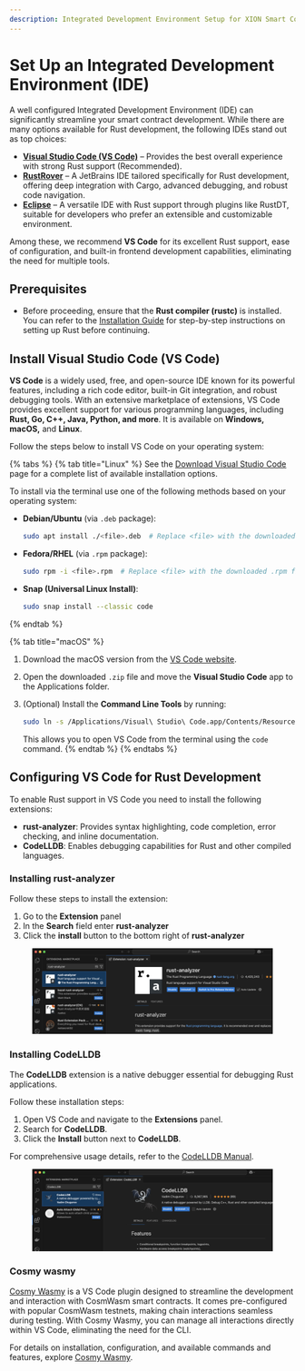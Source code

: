 ```yaml
---
description: Integrated Development Environment Setup for XION Smart Contract Development
---
```


# Set Up an Integrated Development Environment (IDE)

A well configured Integrated Development Environment (IDE) can significantly streamline your smart contract development. While there are many options available for Rust development, the following IDEs stand out as top choices:

* [**Visual Studio Code (VS Code)**](https://code.visualstudio.com/docs/languages/rust) – Provides the best overall experience with strong Rust support (Recommended).
* [**RustRover**](https://jetbrains.com/rust/) – A JetBrains IDE tailored specifically for Rust development, offering deep integration with Cargo, advanced debugging, and robust code navigation.
* [**Eclipse**](https://projects.eclipse.org/projects/tools.corrosion) – A versatile IDE with Rust support through plugins like RustDT, suitable for developers who prefer an extensible and customizable environment.

Among these, we recommend **VS Code** for its excellent Rust support, ease of configuration, and built-in frontend development capabilities, eliminating the need for multiple tools.



## Prerequisites

* Before proceeding, ensure that the **Rust compiler (rustc)** is installed. You can refer to the [Installation Guide](https://docs.burnt.com/xion/developers/featured-guides/setup-local-environment/installation-prerequisites-setup-local-environment#rust) for step-by-step instructions on setting up Rust before continuing.



## Install Visual Studio Code (**VS Code)**

**VS Code** is a widely used, free, and open-source IDE known for its powerful features, including a rich code editor, built-in Git integration, and robust debugging tools. With an extensive marketplace of extensions, VS Code provides excellent support for various programming languages, including **Rust, Go, C++, Java, Python, and more**. It is available on **Windows, macOS,** and **Linux**.

Follow the steps below to install VS Code on your operating system:

{% tabs %}
{% tab title="Linux" %}
See the [Download Visual Studio Code](https://code.visualstudio.com/download) page for a complete list of available installation options.

To install via the terminal use one of the following methods based on your operating system:

*   **Debian/Ubuntu** (via `.deb` package):

    ```sh
    sudo apt install ./<file>.deb  # Replace <file> with the downloaded .deb file
    ```
*   **Fedora/RHEL** (via `.rpm` package):

    ```sh
    sudo rpm -i <file>.rpm  # Replace <file> with the downloaded .rpm file
    ```
*   **Snap (Universal Linux Install)**:

    ```sh
    sudo snap install --classic code
    ```
{% endtab %}

{% tab title="macOS" %}
1. Download the macOS version from the [VS Code website](https://code.visualstudio.com/).
2. Open the downloaded `.zip` file and move the **Visual Studio Code** app to the Applications folder.
3.  (Optional) Install the **Command Line Tools** by running:

    ```sh
    sudo ln -s /Applications/Visual\ Studio\ Code.app/Contents/Resources/app/bin/code /usr/local/bin/code
    ```

    This allows you to open VS Code from the terminal using the `code` command.
{% endtab %}
{% endtabs %}



## Configuring VS Code for Rust Development

To enable Rust support in VS Code you need to install the following extensions:

* **rust-analyzer**: Provides syntax highlighting, code completion, error checking, and inline documentation.
* **CodeLLDB**: Enables debugging capabilities for Rust and other compiled languages.

### **Installing rust-analyzer**

Follow these steps to install the extension:

1. Go to the **Extension** panel
2. In the **Search** field enter **rust-analyzer**
3. Click the **install** button to the bottom right of **rust-analyzer**

<figure><img src="../../../.gitbook/assets/image (43).png" alt=""><figcaption></figcaption></figure>

### **Installing CodeLLDB**

The **CodeLLDB** extension is a native debugger essential for debugging Rust applications.

Follow these installation steps:

1. Open VS Code and navigate to the **Extensions** panel.
2. Search for **CodeLLDB**.
3. Click the **Install** button next to **CodeLLDB**.

For comprehensive usage details, refer to the [CodeLLDB Manual](https://github.com/vadimcn/vscode-lldb).

<figure><img src="../../../.gitbook/assets/image (44).png" alt=""><figcaption></figcaption></figure>

### Cosmy wasmy <a href="#cosmy-wasmy" id="cosmy-wasmy"></a>

[Cosmy Wasmy](https://marketplace.visualstudio.com/items?itemName=spoorthi.cosmy-wasmy) is a VS Code plugin designed to streamline the development and interaction with CosmWasm smart contracts. It comes pre-configured with popular CosmWasm testnets, making chain interactions seamless during testing. With Cosmy Wasmy, you can manage all interactions directly within VS Code, eliminating the need for the CLI.

For details on installation, configuration, and available commands and features, explore [Cosmy Wasmy](https://marketplace.visualstudio.com/items?itemName=spoorthi.cosmy-wasmy).

